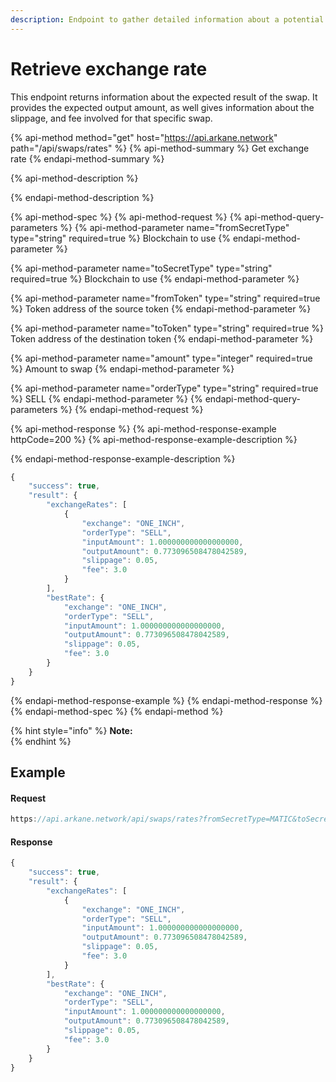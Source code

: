 ```yaml
---
description: Endpoint to gather detailed information about a potential swap
---
```


# Retrieve exchange rate

This endpoint returns information about the expected result of the swap. It provides the expected output amount, as well gives information about the slippage, and fee involved for that specific swap.

{% api-method method="get" host="https://api.arkane.network" path="/api/swaps/rates" %}
{% api-method-summary %}
Get exchange rate
{% endapi-method-summary %}

{% api-method-description %}

{% endapi-method-description %}

{% api-method-spec %}
{% api-method-request %}
{% api-method-query-parameters %}
{% api-method-parameter name="fromSecretType" type="string" required=true %}
Blockchain to use
{% endapi-method-parameter %}

{% api-method-parameter name="toSecretType" type="string" required=true %}
Blockchain to use
{% endapi-method-parameter %}

{% api-method-parameter name="fromToken" type="string" required=true %}
Token address of the source token
{% endapi-method-parameter %}

{% api-method-parameter name="toToken" type="string" required=true %}
Token address of the destination token
{% endapi-method-parameter %}

{% api-method-parameter name="amount" type="integer" required=true %}
Amount to swap
{% endapi-method-parameter %}

{% api-method-parameter name="orderType" type="string" required=true %}
SELL
{% endapi-method-parameter %}
{% endapi-method-query-parameters %}
{% endapi-method-request %}

{% api-method-response %}
{% api-method-response-example httpCode=200 %}
{% api-method-response-example-description %}

{% endapi-method-response-example-description %}

```javascript
{
    "success": true,
    "result": {
        "exchangeRates": [
            {
                "exchange": "ONE_INCH",
                "orderType": "SELL",
                "inputAmount": 1.000000000000000000,
                "outputAmount": 0.773096508478042589,
                "slippage": 0.05,
                "fee": 3.0
            }
        ],
        "bestRate": {
            "exchange": "ONE_INCH",
            "orderType": "SELL",
            "inputAmount": 1.000000000000000000,
            "outputAmount": 0.773096508478042589,
            "slippage": 0.05,
            "fee": 3.0
        }
    }
}
```
{% endapi-method-response-example %}
{% endapi-method-response %}
{% endapi-method-spec %}
{% endapi-method %}

{% hint style="info" %}
**Note:**  
{% endhint %}

## Example

#### Request

```javascript
https://api.arkane.network/api/swaps/rates?fromSecretType=MATIC&toSecretType=MATIC&fromToken=0xeeeeeeeeeeeeeeeeeeeeeeeeeeeeeeeeeeeeeeee&toToken=0x348e62131fce2f4e0d5ead3fe1719bc039b380a9&amount=1&orderType=SELL
```

#### Response

```javascript
{
    "success": true,
    "result": {
        "exchangeRates": [
            {
                "exchange": "ONE_INCH",
                "orderType": "SELL",
                "inputAmount": 1.000000000000000000,
                "outputAmount": 0.773096508478042589,
                "slippage": 0.05,
                "fee": 3.0
            }
        ],
        "bestRate": {
            "exchange": "ONE_INCH",
            "orderType": "SELL",
            "inputAmount": 1.000000000000000000,
            "outputAmount": 0.773096508478042589,
            "slippage": 0.05,
            "fee": 3.0
        }
    }
}
```

